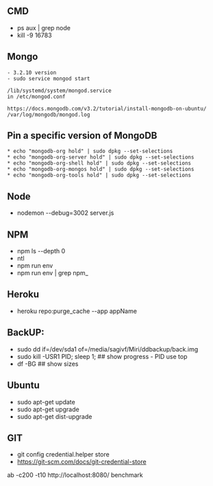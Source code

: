 
## CMD
- ps aux | grep node
- kill -9 16783

## Mongo
```
- 3.2.10 version
- sudo service mongod start

/lib/systemd/system/mongod.service 
in /etc/mongod.conf

https://docs.mongodb.com/v3.2/tutorial/install-mongodb-on-ubuntu/
/var/log/mongodb/mongod.log
```

## Pin a specific version of MongoDB
```
* echo "mongodb-org hold" | sudo dpkg --set-selections
* echo "mongodb-org-server hold" | sudo dpkg --set-selections
* echo "mongodb-org-shell hold" | sudo dpkg --set-selections
* echo "mongodb-org-mongos hold" | sudo dpkg --set-selections
* echo "mongodb-org-tools hold" | sudo dpkg --set-selections    
```

## Node
- nodemon --debug=3002 server.js

## NPM
- npm ls --depth 0
- ntl	
- npm run env
- npm run env | grep npm_

## Heroku
- heroku repo:purge_cache --app appName


## BackUP:
- sudo dd if=/dev/sda1 of=/media/sagivf/Miri/ddbackup/back.img
- sudo kill -USR1 PID; sleep 1; ## show progress - PID use top
- df -BG ## show sizes


## Ubuntu
* sudo apt-get update
* sudo apt-get upgrade
* sudo apt-get dist-upgrade


## GIT
* git config credential.helper store
* https://git-scm.com/docs/git-credential-store

ab -c200 -t10 http://localhost:8080/
benchmark